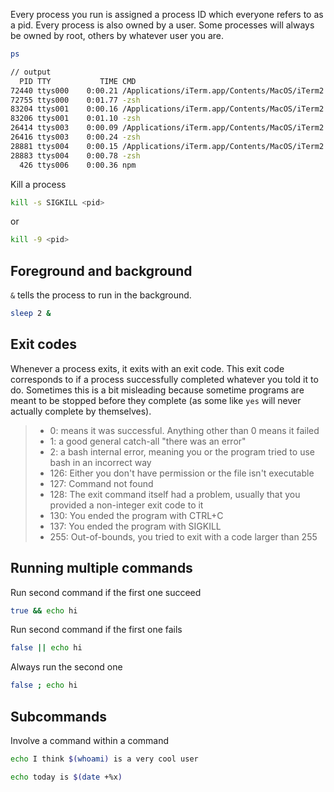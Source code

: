 Every process you run is assigned a process ID which everyone refers to as a pid. Every process is also owned by a user. Some processes will always be owned by root, others by whatever user you are.

```bash
ps

// output
  PID TTY           TIME CMD
72440 ttys000    0:00.21 /Applications/iTerm.app/Contents/MacOS/iTerm2 --server /usr/bi
72755 ttys000    0:01.77 -zsh
83204 ttys001    0:00.16 /Applications/iTerm.app/Contents/MacOS/iTerm2 --server /usr/bi
83206 ttys001    0:01.10 -zsh
26414 ttys003    0:00.09 /Applications/iTerm.app/Contents/MacOS/iTerm2 --server /usr/bi
26416 ttys003    0:00.24 -zsh
28881 ttys004    0:00.15 /Applications/iTerm.app/Contents/MacOS/iTerm2 --server /usr/bi
28883 ttys004    0:00.78 -zsh
  426 ttys006    0:00.36 npm
```



Kill a process

```bash
kill -s SIGKILL <pid>
```

or

```bash
kill -9 <pid>
```



## Foreground and background

`&` tells the process to run in the background.

```bash
sleep 2 &
```



## Exit codes

Whenever a process exits, it exits with an exit code. This exit code corresponds to if a process successfully completed whatever you told it to do. Sometimes this is a bit misleading because sometime programs are meant to be stopped before they complete (as some like `yes` will never actually complete by themselves).

> - 0: means it was successful. Anything other than 0 means it failed
> - 1: a good general catch-all "there was an error"
> - 2: a bash internal error, meaning you or the program tried to use bash in an incorrect way
> - 126: Either you don't have permission or the file isn't executable
> - 127: Command not found
> - 128: The exit command itself had a problem, usually that you provided a non-integer exit code to it
> - 130: You ended the program with CTRL+C
> - 137: You ended the program with SIGKILL
> - 255: Out-of-bounds, you tried to exit with a code larger than 255



## Running multiple commands

Run second command if the first one succeed

```bash
true && echo hi
```

Run second command if the first one fails

```bash
false || echo hi
```

Always run the second one

```bash
false ; echo hi
```



## Subcommands

Involve a command within a command

``` bash
echo I think $(whoami) is a very cool user
```

```bash
echo today is $(date +%x)
```



 

